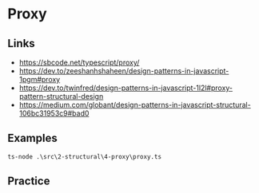 # Proxy

## Links

- https://sbcode.net/typescript/proxy/
- https://dev.to/zeeshanhshaheen/design-patterns-in-javascript-1pgm#proxy
- https://dev.to/twinfred/design-patterns-in-javascript-1l2l#proxy-pattern-structural-design
- https://medium.com/globant/design-patterns-in-javascript-structural-106bc31953c9#bad0

## Examples

```terminal
ts-node .\src\2-structural\4-proxy\proxy.ts
```

## Practice